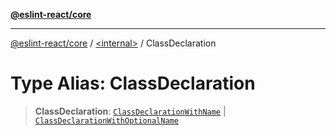 [**@eslint-react/core**](../../README.md)

***

[@eslint-react/core](../../README.md) / [\<internal\>](../README.md) / ClassDeclaration

# Type Alias: ClassDeclaration

> **ClassDeclaration**: [`ClassDeclarationWithName`](../interfaces/ClassDeclarationWithName.md) \| [`ClassDeclarationWithOptionalName`](../interfaces/ClassDeclarationWithOptionalName.md)
